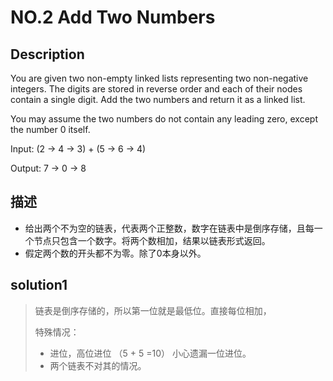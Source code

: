 # NO.2 Add Two Numbers

## Description
You are given two non-empty linked lists representing two non-negative integers. The digits are stored in reverse order and each of their nodes contain a single digit. Add the two numbers and return it as a linked list.

You may assume the two numbers do not contain any leading zero, except the number 0 itself.

Input: (2 -> 4 -> 3) + (5 -> 6 -> 4)

Output: 7 -> 0 -> 8

## 描述
- 给出两个不为空的链表，代表两个正整数，数字在链表中是倒序存储，且每一个节点只包含一个数字。将两个数相加，结果以链表形式返回。
- 假定两个数的开头都不为零。除了0本身以外。

## solution1
> 链表是倒序存储的，所以第一位就是最低位。直接每位相加，
> 
> 特殊情况：
> 
> - 进位，高位进位 （5 + 5  =10） 小心遗漏一位进位。
> - 两个链表不对其的情况。
> 



